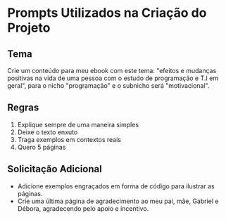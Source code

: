 # Prompts Utilizados na Criação do Projeto

## Tema
Crie um conteúdo para meu ebook com este tema: "efeitos e mudanças positivas na vida de uma pessoa com o estudo de programação e T.I em geral", para o nicho "programação" e o subnicho será "motivacional".

## Regras
01. Explique sempre de uma maneira simples  
02. Deixe o texto enxuto  
03. Traga exemplos em contextos reais  
04. Quero 5 páginas  

## Solicitação Adicional
- Adicione exemplos engraçados em forma de código para ilustrar as páginas.
- Crie uma última página de agradecimento ao meu pai, mãe, Gabriel e Débora, agradecendo pelo apoio e incentivo.
